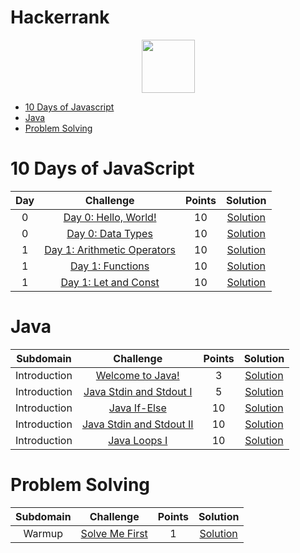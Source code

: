 # Hackerrank


<p align="center">
    <a href="https://www.hackerrank.com/carobima">
      <img height=85 src="https://d3keuzeb2crhkn.cloudfront.net/hackerrank/assets/styleguide/logo_wordmark-f5c5eb61ab0a154c3ed9eda24d0b9e31.svg">
    </a>
</p>

* [10 Days of Javascript](#10-days-of-javascript)
* [Java](#java)
* [Problem Solving](#problem-solving)



# 10 Days of JavaScript

| Day |                                                          Challenge                                                         | Points |                                                                                          Solution                                                                                         |
|:---:|:--------------------------------------------------------------------------------------------------------------------------:|:---------:|:----------------------------------------------------------------------------------------------------------------------------------------------------------------------------------------:|
|  0  | [Day 0: Hello, World!](https://www.hackerrank.com/challenges/js10-hello-world/problem)                                     |   10   | [Solution](https://github.com/CaroBima/Hackerrank/blob/main/JavaScript/10DaysofJavascript/Day%201%20-%20Arithmetic%20Operators.js)                |
|  0  | [Day 0: Data Types](https://www.hackerrank.com/challenges/js10-data-types/problem)                                              |   10   | [Solution](https://github.com/CaroBima/Hackerrank/tree/main/JavaScript/10%20Days%20of%20Javascript)                                 |
|  1  | [Day 1: Arithmetic Operators](https://www.hackerrank.com/challenges/js10-arithmetic-operators/problem)                          |   10   | [Solution](https://github.com/CaroBima/Hackerrank/blob/main/JavaScript/10DaysofJavascript/Day%201%20-%20Arithmetic%20Operators.js)                                  |
|  1  | [Day 1: Functions](https://www.hackerrank.com/challenges/js10-function/problem)                                       |   10   | [Solution](https://github.com/CaroBima/Hackerrank/blob/main/JavaScript/10DaysofJavascript/Day%201%20-%20Functions.js)     |
|  1  | [Day 1: Let and Const](https://www.hackerrank.com/challenges/js10-let-and-const/problem)                                       |   10   | [Solution](https://github.com/CaroBima/Hackerrank/blob/main/JavaScript/10DaysofJavascript/Day%201%20-%20Functions.js)     |



# Java

|        Subdomain            |                                            Challenge                                                   |             Points            |                                             Solution                                                   |
|:---------------------------:|:----------------------------------------------------------------------------------------------------:|:------------------------------:|:------------------------------------------------------------------------------------------------------:|
|         Introduction        | [Welcome to Java!](https://www.hackerrank.com/challenges/welcome-to-java)                              |                3              | [Solution](https://www.hackerrank.com/challenges/welcome-to-java/submissions/code/208361055)            |
|         Introduction        | [Java Stdin and Stdout I](https://www.hackerrank.com/challenges/java-stdin-and-stdout-1)               |                5              | [Solution](https://www.hackerrank.com/challenges/java-stdin-and-stdout-1/submissions/code/208364926)    |
|         Introduction        | [Java If-Else](https://www.hackerrank.com/challenges/java-if-else)                                     |               10              | [Solution](https://www.hackerrank.com/challenges/java-if-else/submissions/code/213387633)               |
|         Introduction        | [Java Stdin and Stdout II](https://www.hackerrank.com/challenges/java-stdin-stdout/problem)                                     |               10              | [Solution](https://www.hackerrank.com/challenges/java-stdin-stdout/submissions/code/213386817)               |
|         Introduction        | [Java Loops I](https://www.hackerrank.com/challenges/java-loops-i/problem)                                     |               10              | [Solution](https://www.hackerrank.com/challenges/java-loops-i/submissions/code/213471884)               |



# Problem Solving

|        Subdomain            |                                            Challenge                                                   |             Points            |                                             Solution                                                   |
|:---------------------------:|:----------------------------------------------------------------------------------------------------:|:------------------------------:|:------------------------------------------------------------------------------------------------------:|
|        Warmup       | [Solve Me First](https://www.hackerrank.com/challenges/solve-me-first/problem)                              |                1              | [Solution](https://www.hackerrank.com/challenges/solve-me-first/submissions/code/222678143)            |

